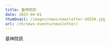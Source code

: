 ```yaml
---
title: 基神院訊
date: 2025-04-01
thumbnail: /images/news/newsletter-2025A.jpg
url: /zh/news-events/newsletter/
---
```


基神院訊